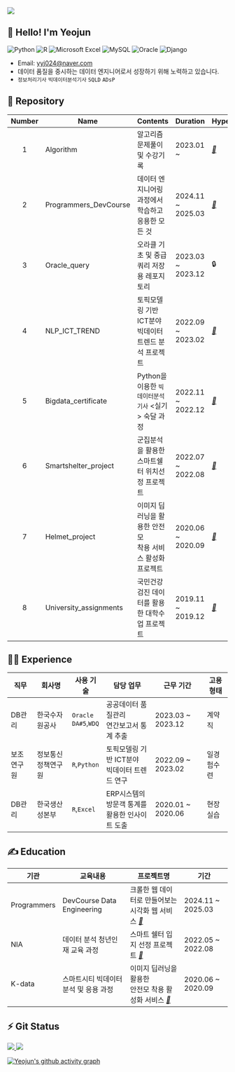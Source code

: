 <img src="https://capsule-render.vercel.app/api?type=Waving&color=0:2c7fb8,100:7fcdbb&height=200&section=header&text=Yeojun's%20Github&fontSize=50&fontAlignY=40&fontColor=ffffff" />

## 👋 Hello! I'm Yeojun
![Python](https://img.shields.io/badge/python-3670A0?style=for-the-badge&logo=python&logoColor=ffdd54) ![R](https://img.shields.io/badge/r-%23276DC3.svg?style=for-the-badge&logo=r&logoColor=white) ![Microsoft Excel](https://img.shields.io/badge/Microsoft_Excel-217346?style=for-the-badge&logo=microsoft-excel&logoColor=white) ![MySQL](https://img.shields.io/badge/mysql-4479A1.svg?style=for-the-badge&logo=mysql&logoColor=white) ![Oracle](https://img.shields.io/badge/Oracle-F80000?style=for-the-badge&logo=oracle&logoColor=white)
![Django](https://img.shields.io/badge/django-%23092E20.svg?style=for-the-badge&logo=django&logoColor=white)


- Email: yyj024@naver.com
- 데이터 품질을 중시하는 데이터 엔지니어로서 성장하기 위해 노력하고 있습니다.
- `정보처리기사` `빅데이터분석기사` `SQLD` `ADsP`
  
## 💾 Repository
|Number|Name|Contents|Duration|HyperLink|
|:---:|---|---|---|---|
|1|Algorithm|알고리즘 문제풀이 및 수강기록|2023.01 ~|*[🔗](https://github.com/Yun024/Programmers)*|
|2|Programmers_DevCourse|데이터 엔지니어링 과정에서 학습하고 응용한 모든 것|2024.11 ~ 2025.03|*[🔗](https://github.com/Yun024/Programmers_DevCourse)*|
|3|Oracle_query|오라클 기초 및 중급 <br> 쿼리 저장용 레포지토리|2023.03 ~ 2023.12|🔒|  ### *[🔗](https://github.com/Yun024/Oracle_query)*
|4|NLP_ICT_TREND|토픽모델링 기반 ICT분야 <br> 빅데이터 트렌드 분석 프로젝트|2022.09 ~ 2023.02|*[🔗](https://github.com/Yun024/NLP_ICT_Trend)*|
|5|Bigdata_certificate|Python을 이용한 `빅데이터분석기사` <실기> 숙달 과정|2022.11 ~ 2022.12|*[🔗](https://github.com/Yun024/Bigdata_certificate)*|
|6|Smartshelter_project|군집분석을 활용한 스마트쉘터 위치선정 프로젝트|2022.07 ~ 2022.08|*[🔗](https://github.com/Yun024/Smartshelter_project)*|
|7|Helmet_project|이미지 딥러닝을 활용한 안전모<br>착용 서비스 활성화 프로젝트|2020.06 ~ 2020.09|*[🔗](https://github.com/Yun024/Helmet_project)*|
|8|University_assignments|국민건강검진 데이터를 활용한 대학수업 프로젝트|2019.11 ~ 2019.12|*[🔗](https://github.com/Yun024/University_assignments)*|


## 👩‍💻 Experience
|직무|회사명|사용 기술|담당 업무|근무 기간|고용형태|
|---|---|---|---|---|---|
|DB관리|한국수자원공사|`Oracle`<br>`DA#5`,`WDQ`|공공데이터 품질관리<br> 연간보고서 통계 추출|2023.03 ~ 2023.12|계약직|
|보조연구원|정보통신정책연구원|`R`,`Python`|토픽모델링 기반 ICT분야 <br> 빅데이터 트렌드 연구|2022.09 ~ 2023.02|일경험수련|
|DB관리|한국생산성본부|`R`,`Excel`|ERP시스템의 방문객 통계를<br> 활용한 인사이트 도출|2020.01 ~ 2020.06|현장실습|

## ✍ Education
|기관|교육내용|프로젝트명|기간|
|---|---|---|---|
|Programmers|DevCourse Data Engineering|크롤한 웹 데이터로 만들어보는 시각화 웹 서비스 *[🔗](https://github.com/hhwwan/web_crawling_Team2)*|2024.11 ~ 2025.03|
|NIA|데이터 분석 청년인재 교육 과정|스마트 쉘터 입지 선정 프로젝트 *[🔗](https://github.com/Yun024/Smartshelter_project)*|2022.05 ~ 2022.08|
|K-data|스마트시티 빅데이터 분석 및 응용 과정|이미지 딥러닝을 활용한 <br> 안전모 착용 활성화 서비스 *[🔗](https://github.com/Yun024/Helmet_project)*|2020.06 ~ 2020.09|


## ⚡ Git Status 
<a href="https://github.com/Yun024/github-readme-stats">
  <img src="https://github-readme-stats.vercel.app/api?username=Yun024&show_icons=true&theme=catppuccin_latte&hide_border=true&count_private=true"/>
</a>

<a href="https://github.com/Yun024/github-stats">
 <img src="https://github-readme-stats.vercel.app/api/top-langs/?username=Yun024&layout=compact&theme=catppuccin_latte"/>
</a>



[![Yeojun's github activity graph](https://github-readme-activity-graph.vercel.app/graph?username=Yun024&bg_color=eff1f5&color=137980&line=137980&point=4c4f69&radius=8&height=380)](https://github.com/Yun024/github-readme-activity-graph)



<!--
**Yun024/Yun024** is a ✨ _special_ ✨ repository because its `README.md` (this file) appears on your GitHub profile.

Here are some ideas to get you started:

- 🔭 I’m currently working on ...
- 🌱 I’m currently learning ...
- 👯 I’m looking to collaborate on ...
- 🤔 I’m looking for help with ...
- 💬 Ask me about ...
- 📫 How to reach me: ...
- 😄 Pronouns: ...
- ⚡ Fun fact: ...
-->
